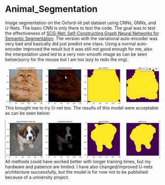 # Animal_Segmentation
Image segmentation on the Oxford-iiit pet dataset using CNNs, GNNs, and U-Nets. The basic CNN is only there to test the code. The goal was to test the effectiveness of [SCG-Net: Self-Constructing Graph Neural Networks for Semantic Segmentation](https://arxiv.org/pdf/2009.01599.pdf). The version with the variational auto-encoder was very bad and basically did just predict one class. Using a normal auto-encoder improved the result but it was still not good enough for me, also the interpolation used led to a very non-smooth image as can be seen below(sorry for the mouse but I am too lazy to redo the img).


<img src="img/example_pred_SCG.png"
     alt="prediction of SCG-net with AE"
     style="float: left; margin-right: 10px;" />

This brought me to try U-net too. The results of this model were acceptable as can be seen below:

<img src="img/example_pred_unet.png"
     alt="prediction of U-net"
     style="float: left; margin-right: 10px;" />

All methods could have worked better with longer training times, but my hardware and patience are limited. I have also changed/improved U-nets architecture successfully, but the model is for now not to be published because of a university project.
